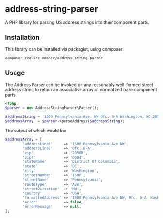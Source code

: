 # address-string-parser

A PHP library for parsing US address strings into their component parts.

## Installation

This library can be installed via packagist, using composer:

    composer require mmaher/address-string-parser

## Usage

The Address Parser can be invoked on any reasonably-well-formed street address string to return an associative array of normalized base component parts.
```php
<?php
$parser = new AddressStringParser\Parser();

$addressString = '1600 Pennsylvania Ave. NW Ofc. 6-A Washington, DC 20500-0004';
$addressArray  = $parser->parseAddress($addressString);
```
The output of which would be:
```php
$addressArray = [
        'addressLine1'     => '1600 Pennsylvania Ave NW',
        'addressLine2'     => 'Ofc. 6-A',
        'zip'              => '20500',
        'zip4'             => '0004',
        'stateName'        => 'District Of Columbia',
        'state'            => 'DC',
        'city'             => 'Washington',
        'streetNumber'     => '1600',
        'streetName'       => 'Pennsylvania',
        'routeType'        => 'Ave',
        'streetDirection'  => 'NW',
        'country'          => 'USA',
        'formattedAddress' => '1600 Pennsylvania Ave NW, Ofc. 6-A, Washington, DC 20500-0004',
        'error'            => false,
        'errorMessage'     => null,
];
```
